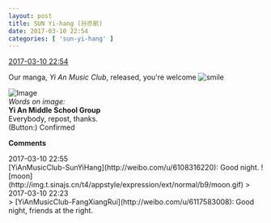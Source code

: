 ```yaml
---
layout: post
title: SUN Yi-hang (孙亦航)
date: 2017-03-10 22:54
categories: [ 'sun-yi-hang' ]
---
```


<div class="weibo-info">
  <a href="http://weibo.com/6108316220/EzcfvzoTe">2017-03-10 22:54</a>
</div>

Our manga, *Yi An Music Club*, released, you're welcome ![smile](http://img.t.sinajs.cn/t4/appstyle/expression/ext/normal/5c/huanglianwx_org.gif)

<!-- more -->

![Image](http://wx1.sinaimg.cn/mw690/006FnS5mgy1fdi4tcdr5nj30ku112td6.jpg)  
*Words on image:*  
**Yi An Middle School Group**  
Everybody, repost, thanks.  
(Button:) Confirmed

**Comments**

<div class="weibo-info">2017-03-10 22:55</div>
[YiAnMusicClub-SunYiHang](http://weibo.com/u/6108316220): Good night. ![moon](http://img.t.sinajs.cn/t4/appstyle/expression/ext/normal/b9/moon.gif)
> <div class="weibo-info">2017-03-10 22:23</div>
> [YiAnMusicClub-FangXiangRui](http://weibo.com/u/6117583008): Good night, friends at the right.
